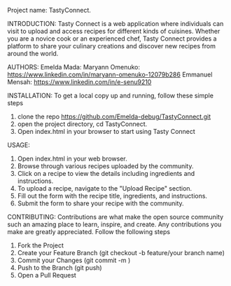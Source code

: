 Project name: TastyConnect.

INTRODUCTION:
Tasty Connect is a web application where individuals can visit to upload 
and access recipes for different kinds of cuisines.
Whether you are a novice cook or an experienced chef, Tasty Connect provides a 
platform to share your culinary creations and discover new recipes from around 
the world.

AUTHORS: 
Emelda Mada: 
Maryann Omenuko: https://www.linkedin.com/in/maryann-omenuko-12079b286
Emmanuel Mensah: https://www.linkedin.com/in/e-senu9210

INSTALLATION:
To get a local copy up and running, follow these simple steps
1. clone the repo https://github.com/Emelda-debug/TastyConnect.git
2. open the project directory, cd TastyConnect.
3. Open index.html in your browser to start using Tasty Connect

USAGE:
1. Open index.html in your web browser.
2. Browse through various recipes uploaded by the community.
3. Click on a recipe to view the details including ingredients and instructions.
4. To upload a recipe, navigate to the "Upload Recipe" section.
5. Fill out the form with the recipe title, ingredients, and instructions.
6. Submit the form to share your recipe with the community.

CONTRIBUTING:
Contributions are what make the open source community such an amazing place to learn, 
inspire, and create. Any contributions you make are greatly appreciated.
Follow the following steps
1. Fork the Project
2. Create your Feature Branch (git checkout -b feature/your branch name)
3. Commit your Changes (git commit -m )
4. Push to the Branch (git push)
5. Open a Pull Request


